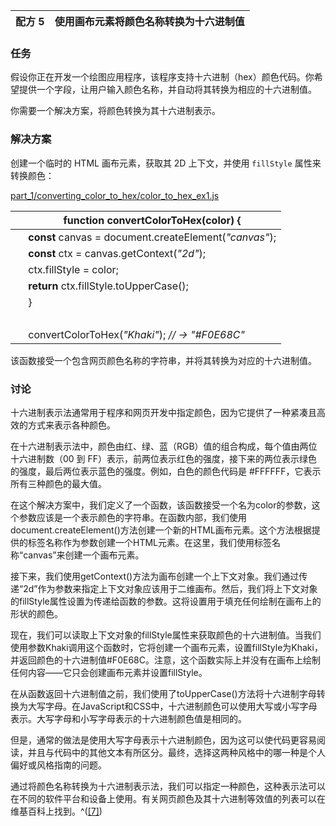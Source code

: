 | 配方 5 | 使用画布元素将颜色名称转换为十六进制值 |
| --- | --- |

### 任务

假设你正在开发一个绘图应用程序，该程序支持十六进制（hex）颜色代码。你希望提供一个字段，让用户输入颜色名称，并自动将其转换为相应的十六进制值。

你需要一个解决方案，将颜色转换为其十六进制表示。

### 解决方案

创建一个临时的 HTML 画布元素，获取其 2D 上下文，并使用 `fillStyle` 属性来转换颜色：

[part_1/converting_color_to_hex/color_to_hex_ex1.js](http://media.pragprog.com/titles/fkjavascript/code/part_1/converting_color_to_hex/color_to_hex_ex1.js)

|   | **function** convertColorToHex(color) { |
| --- | --- |
|   | **const** canvas = document.createElement(*"canvas"*); |
|   | **const** ctx = canvas.getContext(*"2d"*); |
|   | ctx.fillStyle = color; |
|   | **return** ctx.fillStyle.toUpperCase(); |
|   | } |
|   |  |
|   | convertColorToHex(*"Khaki"*); *// → "#F0E68C"* |

该函数接受一个包含网页颜色名称的字符串，并将其转换为对应的十六进制值。

### 讨论

十六进制表示法通常用于程序和网页开发中指定颜色，因为它提供了一种紧凑且高效的方式来表示各种颜色。

在十六进制表示法中，颜色由红、绿、蓝（RGB）值的组合构成，每个值由两位十六进制数（00 到 FF）表示，前两位表示红色的强度，接下来的两位表示绿色的强度，最后两位表示蓝色的强度。例如，白色的颜色代码是 #FFFFFF，它表示所有三种颜色的最大值。

在这个解决方案中，我们定义了一个函数，该函数接受一个名为color的参数，这个参数应该是一个表示颜色的字符串。在函数内部，我们使用document.createElement()方法创建一个新的HTML画布元素。这个方法根据提供的标签名称作为参数创建一个HTML元素。在这里，我们使用标签名称“canvas”来创建一个画布元素。

接下来，我们使用getContext()方法为画布创建一个上下文对象。我们通过传递“2d”作为参数来指定上下文对象应该用于二维画布。然后，我们将上下文对象的fillStyle属性设置为传递给函数的参数。这将设置用于填充任何绘制在画布上的形状的颜色。

现在，我们可以读取上下文对象的fillStyle属性来获取颜色的十六进制值。当我们使用参数Khaki调用这个函数时，它将创建一个画布元素，设置fillStyle为Khaki，并返回颜色的十六进制值#F0E68C。注意，这个函数实际上并没有在画布上绘制任何内容——它只会创建画布元素并设置fillStyle。

在从函数返回十六进制值之前，我们使用了toUpperCase()方法将十六进制字母转换为大写字母。在JavaScript和CSS中，十六进制颜色可以使用大写或小写字母表示。大写字母和小写字母表示的十六进制颜色值是相同的。

但是，通常的做法是使用大写字母表示十六进制颜色，因为这可以使代码更容易阅读，并且与代码中的其他文本有所区分。最终，选择这两种风格中的哪一种是个人偏好或风格指南的问题。

通过将颜色名称转换为十六进制表示法，我们可以指定一种颜色，这种表示法可以在不同的软件平台和设备上使用。有关网页颜色及其十六进制等效值的列表可以在维基百科上找到。^([[7]](f_0032.xhtml#FOOTNOTE-7))
